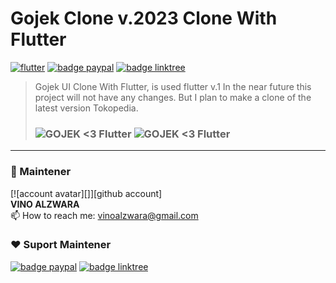 # Gojek Clone v.2023 Clone With Flutter
[![flutter][]][web flutter] [![badge paypal][]][paypal account] [![badge linktree][]][linktree account] <br>
> Gojek UI Clone With Flutter, is used flutter v.1
In the near future this project will not have any changes. But I plan to make a clone of the latest version Tokopedia.<H3>
![GOJEK <3 Flutter](https://cdn-images-1.medium.com/max/1600/1*ykyQugsLdmh5DbOW5zA81w.gif)
![GOJEK <3 Flutter](https://miro.medium.com/max/800/1*EdVLWHqbs0KWktjq-IUOTw.png)


---

### 🚧 Maintener 
[![account avatar][]][github account] <br>
**VINO ALZWARA** <br>
📫 How to reach me: vinoalzwara@gmail.com

### ❤️ Suport Maintener
[![badge paypal][]][paypal account] [![badge linktree][]][linktree account]

[flutter]: https://img.shields.io/badge/Platform-Flutter-02569B?logo=flutter
[web flutter]: https://flutter.dev
[badge linktree]: https://img.shields.io/badge/Donate-farhanfadila-orange
[linktree account]: https://linktr.ee/farhanfadila
[badge paypal]: https://img.shields.io/badge/Donate-PayPal-00457C?logo=paypal
[paypal account]: https://www.paypal.me/farhanfadila1717
